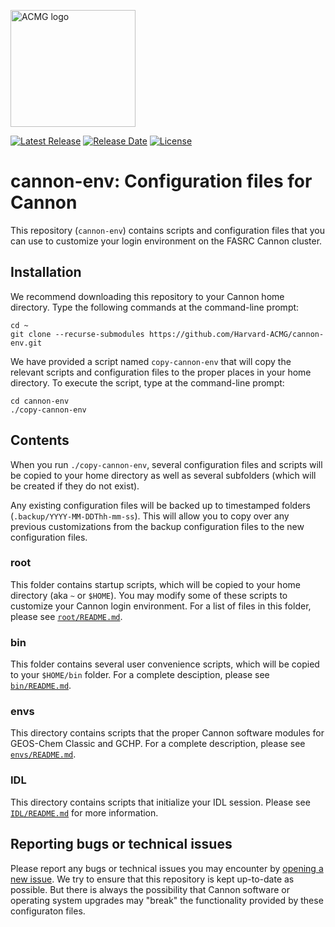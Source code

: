<a href="https://acmg.seas.harvard.edu"><img src="https://acmg.seas.harvard.edu/sites/projects.iq.harvard.edu/files/acmg/files/img_acmg_logo_small.png" width="200" height="187" alt="ACMG logo"></a>

[![Latest
Release](https://img.shields.io/github/v/release/Harvard-ACMG/cannon-env?label=Latest%20Release)](https://github.com/Harvard-ACMG/cannon-env/releases) [![Release
Date](https://img.shields.io/github/release-date/Harvard-ACMG/cannon-env)](https://github.com/Harvard-ACMG/cannon-env/releases/) [![License](https://img.shields.io/badge/License-MIT-blue.svg)](https://github.com/Harvard-ACMG/cannon-env/blob/main/LICENSE.txt)

# cannon-env: Configuration files for Cannon

This repository (`cannon-env`) contains scripts and configuration files that you can use to customize your login environment on the FASRC Cannon cluster.

## Installation

We recommend downloading this repository to your Cannon home directory.  Type the following commands at the command-line prompt:
```
cd ~
git clone --recurse-submodules https://github.com/Harvard-ACMG/cannon-env.git
```

We have provided a script named `copy-cannon-env` that will copy the relevant scripts and configuration files to the proper places in your home directory.  To execute the script, type at the command-line prompt:
```
cd cannon-env
./copy-cannon-env
```

## Contents

When you run `./copy-cannon-env`, several configuration files and scripts will be copied to your home directory as well as several subfolders (which will be created if they do not exist).

Any existing configuration files will be backed up to timestamped folders (`.backup/YYYY-MM-DDThh-mm-ss`).  This will allow you to copy over any previous customizations from the backup configuration files to the new configuration files.

### root

This folder contains startup scripts, which will be copied to your home directory (aka `~` or `$HOME`).  You may modify some of these scripts to customize your Cannon login environment.  For a list of files in this folder, please see [`root/README.md`](root/README.md).

### bin

This folder contains several user convenience scripts, which will be copied to your `$HOME/bin` folder.  For a complete desciption, please see [`bin/README.md`](bin/README.md).

### envs

This directory contains scripts that the proper Cannon software modules for GEOS-Chem Classic and GCHP.  For a complete description, please see [`envs/README.md`](envs/README.md).

### IDL

This directory contains scripts that initialize your IDL session.  Please see [`IDL/README.md`](IDL/README.md) for more information.

## Reporting bugs or technical issues

Please report any bugs or technical issues you may encounter by [opening a new issue](https://github.com/Harvard-ACMG/cannon-env/issues).  We try to ensure that this repository is kept up-to-date as possible.  But there is always the possibility that Cannon software or operating system upgrades may "break" the functionality provided by these configuraton files.
